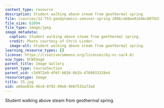 ```yaml
---
content_type: resource
description: Student walking above steam from geothermal spring.
file: /courses/12-753-geodynamics-seminar-spring-2006/a68ae01b46c8079289e0966f533a73ad_25.jpg
file_size: 62894
file_type: image/jpeg
image_metadata:
  caption: Student walking above steam from geothermal spring.
  credit: Photo courtesy of Chris Linder.
  image-alt: Student walking above steam from geothermal spring.
learning_resource_types: []
license: https://creativecommons.org/licenses/by-nc-sa/4.0/
ocw_type: OCWImage
parent_title: Image Gallery
parent_type: CourseSection
parent_uid: c3d972e9-df6f-b026-6b2b-4704032328e4
resourcetype: Image
title: 25.jpg
uid: a68ae01b-46c8-0792-89e0-966f533a73ad
---
```

Student walking above steam from geothermal spring.